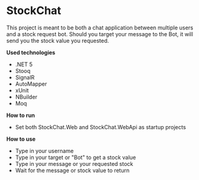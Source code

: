 # StockChat

This project is meant to be both a chat application between multiple users and a stock request bot.
Should you target your message to the Bot, it will send you the stock value you requested.

**Used technologies**
- .NET 5
- Stooq
- SignalR
- AutoMapper
- xUnit
- NBuilder
- Moq

**How to run**
- Set both StockChat.Web and StockChat.WebApi as startup projects

**How to use**
- Type in your username
- Type in your target or "Bot" to get a stock value
- Type in your message or your requested stock
- Wait for the message or stock value to return
